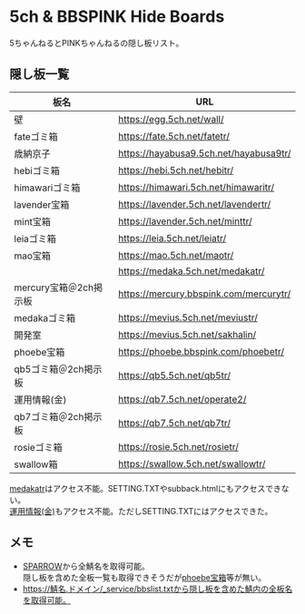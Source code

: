 # 5ch & BBSPINK Hide Boards

5ちゃんねるとPINKちゃんねるの隠し板リスト。

## 隠し板一覧

| 板名                   | URL                                      |
| ---------------------- | ---------------------------------------- |
| 壁                     | <https://egg.5ch.net/wall/>              |
| fateゴミ箱             | <https://fate.5ch.net/fatetr/>           |
| 歳納京子               | <https://hayabusa9.5ch.net/hayabusa9tr/> |
| hebiゴミ箱             | <https://hebi.5ch.net/hebitr/>           |
| himawariゴミ箱         | <https://himawari.5ch.net/himawaritr/>   |
| lavender宝箱           | <https://lavender.5ch.net/lavendertr/>   |
| mint宝箱               | <https://lavender.5ch.net/minttr/>       |
| leiaゴミ箱             | <https://leia.5ch.net/leiatr/>           |
| mao宝箱                | <https://mao.5ch.net/maotr/>             |
|                        | <https://medaka.5ch.net/medakatr/>       |
| mercury宝箱＠2ch掲示板 | <https://mercury.bbspink.com/mercurytr/> |
| medakaゴミ箱           | <https://mevius.5ch.net/meviustr/>       |
| 開発室                 | <https://mevius.5ch.net/sakhalin/>       |
| phoebe宝箱             | <https://phoebe.bbspink.com/phoebetr/>   |
| qb5ゴミ箱＠2ch掲示板   | <https://qb5.5ch.net/qb5tr/>             |
| 運用情報(金)           | <https://qb7.5ch.net/operate2/>          |
| qb7ゴミ箱＠2ch掲示板   | <https://qb7.5ch.net/qb7tr/>             |
| rosieゴミ箱            | <https://rosie.5ch.net/rosietr/>         |
| swallow箱              | <https://swallow.5ch.net/swallowtr/>     |

[medakatr](https://medaka.5ch.net/medakatr/)はアクセス不能。SETTING.TXTやsubback.htmlにもアクセスできない。  
[運用情報(金)](https://qb7.5ch.net/operate2/)もアクセス不能。ただしSETTING.TXTにはアクセスできた。

## メモ

- [SPARROW](https://stat.5ch.net/SPARROW/)から全鯖名を取得可能。  
  隠し板を含めた全板一覧も取得できそうだが[phoebe宝箱](https://phoebe.bbspink.com/phoebetr/)等が無い。
- https://鯖名.ドメイン/_service/bbslist.txtから隠し板を含めた鯖内の全板名を取得可能。
